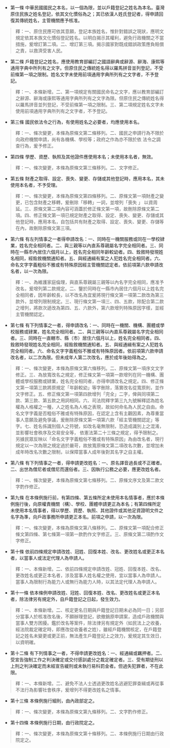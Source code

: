 * 第一條 中華民國國民之本名，以一個為限，並以戶籍登記之姓名為本名。臺灣原住民族之姓名登記，依其文化慣俗為之；其已依漢人姓氏登記者，得申請回復其傳統姓名，主管機關應予核准。

> 釋：一、原住民應可依其意願，登記本族姓名，惟針對錯誤之現狀，應明文規定依其本族文化慣俗登記姓名。以明白揭示其權利，避免行政機關之不當措施，爰增訂第二項。二、增訂第三項。揭示國家對既成錯誤政策應負賠償之責，以救濟受害人民。

* 第二條 戶籍登記之姓名，應使用教育部編訂之國語辭典或辭源、辭海、康熙等通用字典中所列有之文字。但原住民之傳統姓名得以羅馬拼音並列登記，不受前條第一項之限制。姓名文字未使用前項通用字典所列有之文字者，不予登記。

> 釋：一、本條新增。二、第一項規定有關國民命名之文字，應以教育部編訂之辭源、辭海或康熙等通用字典所列有之文字為限。但原住民之傳統姓名得以羅馬拼音並列登記，不受前條第一項之限制。三、第二項規定姓名文字未使用前項通用字典所列有之文字者，不予登記。

* 第三條 國民依法令之行為，有使用姓名之必要者，均應使用本名。

> 釋：一、條次變更，本條為原條文第二條移列。二、國民之申請行為不限於向政府機關申請，尚有各機構、學校等；政府之作為亦不限於依 法令之調查行為，爰予修正。

* 第四條 學歷、資歷、執照及其他證件應使用本名；未使用本名者，無效。

> 釋：一、條次變更，本條為原條文第三條移列。二、文字修正。

* 第五條 財產之取得、設定、喪失、變更、存儲或其他登記時，應用本名，其未使用本名者，不予受理。

> 釋：一、條次變更，本條為原條文第四條移列。二、原條文第一項財產之變更，已包含財產之移轉，爰刪除「移轉」一詞，並增列「喪失 」 以資周延。三、原條文第二項內容可涵蓋於修正條文第一項，故刪除原條文第二項。四、修正條文第一項已規定財產之取得、設定、喪失、變更、存儲或其他登記時，應用本名，自包括共有財產之取得、設定、喪失、變更、存儲等在內，故刪除原條文第三項。

* 第六條 有左列情事之一者得申請改名：一、同時在一機關服務或同在一學校肄業，姓名完全相同者。二、與三親等以內直系尊親屬名字完全相同者。三、同時在一縣市內居住六個月以上，姓名完全相同年齡較幼者。四、銓敘時發現姓名相同，經銓敘機關通知者。五、與經通緝有案之人犯姓名完全相同者。六、命名文字字義粗俗不雅或有特殊原因經主管機關認定者。依前項第六款申請改名者，以一次為限。

> 釋：一、為維護家庭倫理，與直系尊親屬三親等以內名字完全相同，應准予改名，爰增列第二款規定。二、鑒於同時在一縣市內居住六個月以上姓名完全相同者，因年齡較長，以不改名為宜爰將現行條文第一項第二款改為第三款外，並增列限制規定。三、現行條文第一項三、四、五款，除配合第二款之增列，將款次遞改為第四、五、六款外，第六款增列特殊原因字樣，並經主管機關認定。

* 第七條 有下列情事之一者，得申請改名：一、同時在一機關、機構、團體或學校服務或肄業，姓名完全相同者。二、與三親等以內直系尊親屬名字完全相同者。三、同時在一直轄市、縣（市）居住六個月以上，姓名完全相同者。四、銓敘時發現姓名完全相同，經銓敘機關通知者。五、與經通緝有案之人犯姓名完全相同者。六、命名文字字義粗俗不雅或有特殊原因者。依前項第六款申請改名者，以二次為限。但未成年人第二次改名，應於成年後始得為之。

> 釋：一、條次變更，本條為原條文第六條移列。二、原條文第一項序文文字修正。三、為放寬改名之規定，修正條文第一項第一款增列在同一機構、團體或學校服務或肄業，姓名完全相同者，亦得申請改名之規定。四、修正條文第一項第三款將原規定「年齡較幼」等字刪除，落實改名從寬原則，並作文字修正。五、修正條文第一項第四款增列「完全」二字，俾與同項第二款、第三款、第五款之用詞相同。六、司法院釋字第三九九號解釋認為姓名權為人格權之一種，人之姓名為人格之表現，故如何命名為人民之自由。命名文字字義是否粗俗不雅或有特殊原因，在認定上含有主觀因素，為尊重當事人意願及避免爭議，爰刪除原條文第一項第六款「經主管機關認定」等字。七、姓名係識別個人之符號，如改名毫無限制，恐造成識別上之混淆，並影響社會秩序及交易安全等， 依憲法第二十三條之規定，得予限制之。另據民眾反映以「命名文字字義粗俗不雅或有特殊原因」為由改名者，現行規定以一次為限之規定過於嚴苛，故放寬原條文第二項改名次數，並增加未成年時改名次數之限制，以保障當事人成年後對其名字之自主權。

* 第八條 有下列情事之一者，得申請更改姓名：一、原名譯音過長或不正確者。二、出世為僧尼者或僧尼而還俗者。三、因執行公務之必要，應更改姓名者。

> 釋：一、條次變更，本條為原條文第七條移列。二、原條文序文及第二款文字酌作修正。

* 第九條 在本條例施行前，有第四條、第五條所定未使用本名情事者，應於本條例施行後，向原權責機關（構）、學校、團體申請更正為本名；有第四條所定未使用本名情事者，得以學歷、資歷、執照、其他證件或其他足資證明文件之名字為準，向戶政事務所申請更正本名。前項之申請，以一次為限。

> 釋：一、條次變更，本條為原條文第八條移列。二、原條文第一項配合修正條文第四條、第七條第一項第一款酌作文字修正。三、原條文第二項酌作文字修正。

* 第十條 依前四條規定申請改姓、冠姓、回復本姓、改名、更改姓名或更正本名者，以當事人或法定代理人為申請人。

> 釋：一、本條新增。二、依前四條規定申請改姓、冠姓、回復本姓、改名、更改姓名或更正本名者，涉及當事人姓名權之使用，宜以當事人為申請人。當事人為限制行為能力人或無行為能力人時，以其法定代理人為申請人。

* 第十一條 依本條例申請改姓、冠姓、回復本姓、改名、更改姓名或更正本名者，除法律另有規定外，自戶籍登記之日起，發生效力。

> 釋：一、本條新增。二、核定更名日期與戶籍登記日期未必為同一日；另部分當事人於核准改名後，不願辦理登記，欲撤銷原申請案，造成戶政機關與當事人雙方困擾。鑑於改名等案件，除法律另有規定外（如民法上之收養，經法院裁定確定時，即應改從收養者之姓），雖經戶籍機關核定，在戶籍登記之姓名未變更或更正前，無法產生戶籍登記上之效力，爰規定其生效日，以資明確。

* 第十二條 有下列情事之一者，不得申請更改姓名：一、經通緝或羈押者。二、受宣告強制工作之判決確定或交付感訓處分之裁定確定者。三、受有期徒刑以上刑之判決確定而未經宣告緩刑或未執行易科罰金者。但過失犯罪者，不在此限。

> 釋：一、本條新增。二、避免不法人士透過更改姓名逃避犯罪查緝或再從事不法行為影響社會秩序，爰增列不得更改姓名之情事。

* 第十三條 本條例施行細則，由內政部定之。

> 釋：一、條次變更，本條為原條文第九條移列。二、文字酌作修正。

* 第十四條 本條例施行日期，由行政院定之。

> 釋：一、條次變更，本條為原條文第十條移列。二、本條例施行日期由行政院定之。


